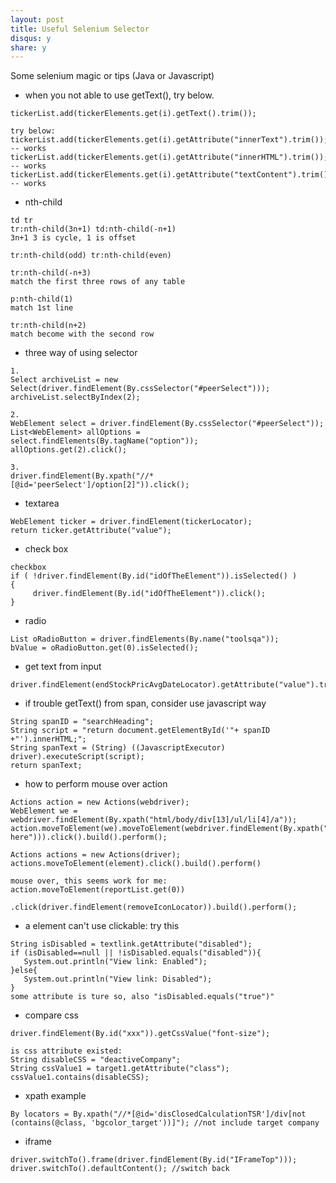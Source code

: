 ```yaml
---
layout: post
title: Useful Selenium Selector
disqus: y
share: y
---
```


Some selenium magic or tips (Java or Javascript)

* when you not able to use getText(), try below.

```
tickerList.add(tickerElements.get(i).getText().trim());

try below:
tickerList.add(tickerElements.get(i).getAttribute("innerText").trim());  -- works
tickerList.add(tickerElements.get(i).getAttribute("innerHTML").trim());  -- works
tickerList.add(tickerElements.get(i).getAttribute("textContent").trim());  -- works
```

* nth-child

```
td tr
tr:nth-child(3n+1) td:nth-child(-n+1)
3n+1 3 is cycle, 1 is offset

tr:nth-child(odd) tr:nth-child(even)

tr:nth-child(-n+3)
match the first three rows of any table

p:nth-child(1)
match 1st line

tr:nth-child(n+2)
match become with the second row
```

* three way of using selector

```
1.
Select archiveList = new Select(driver.findElement(By.cssSelector("#peerSelect")));
archiveList.selectByIndex(2);

2.
WebElement select = driver.findElement(By.cssSelector("#peerSelect"));
List<WebElement> allOptions = select.findElements(By.tagName("option"));
allOptions.get(2).click();

3.
driver.findElement(By.xpath("//*[@id='peerSelect']/option[2]")).click();
```

* textarea

```
WebElement ticker = driver.findElement(tickerLocator);
return ticker.getAttribute("value");
```

* check box

```
checkbox
if ( !driver.findElement(By.id("idOfTheElement")).isSelected() )
{
     driver.findElement(By.id("idOfTheElement")).click();
}
```

* radio

```
List oRadioButton = driver.findElements(By.name("toolsqa"));
bValue = oRadioButton.get(0).isSelected();
```

* get text from input

```
driver.findElement(endStockPricAvgDateLocator).getAttribute("value").trim();
```

* if trouble getText() from span, consider use javascript way

```
String spanID = "searchHeading";
String script = "return document.getElementById('"+ spanID +"').innerHTML;";
String spanText = (String) ((JavascriptExecutor) driver).executeScript(script);
return spanText;
```

* how to perform mouse over action

```
Actions action = new Actions(webdriver);
WebElement we = webdriver.findElement(By.xpath("html/body/div[13]/ul/li[4]/a"));
action.moveToElement(we).moveToElement(webdriver.findElement(By.xpath("/expression-here"))).click().build().perform();

Actions actions = new Actions(driver);
actions.moveToElement(element).click().build().perform()

mouse over, this seems work for me:
action.moveToElement(reportList.get(0))
				.click(driver.findElement(removeIconLocator)).build().perform();
```

* a element can't use clickable: try this

```
String isDisabled = textlink.getAttribute("disabled");
if (isDisabled==null || !isDisabled.equals("disabled")){
   System.out.println("View link: Enabled");
}else{
   System.out.println("View link: Disabled");
}
some attribute is ture so, also "isDisabled.equals("true")"
```

* compare css

```
driver.findElement(By.id("xxx")).getCssValue("font-size");

is css attribute existed:
String disableCSS = "deactiveCompany";
String cssValue1 = target1.getAttribute("class");
cssValue1.contains(disableCSS);
```

* xpath example

```
By locators = By.xpath("//*[@id='disClosedCalculationTSR']/div[not (contains(@class, 'bgcolor_target'))]"); //not include target company
```

* iframe

```
driver.switchTo().frame(driver.findElement(By.id("IFrameTop")));
driver.switchTo().defaultContent(); //switch back
```